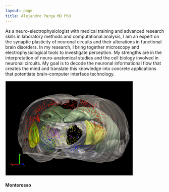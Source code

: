```yaml
---
layout: page
title: Alejandro Parga MD PhD
---
```


As a neuro-electrophysiologist with medical training and advanced research skills in laboratory methods and
computational analysis, I am an expert on the synaptic plasticity of neuronal circuits and their alterations in
functional brain disorders. In my research, I bring together microscopy and electrophysiological tools to
investigate perception. My strengths are in the interpretation of neuro-anatomical studies and the cell biology
involved in neuronal circuits. My goal is to decode the neuronal informational flow that creates the mind and
translate this knowledge into concrete applications that potentiate brain-computer interface technology.


<div class="w3-third">
  <div class="w3-card">
    <a href="/pages/project1.html">
      <img src="/content/images/p1.png" class="img-responsive w3-hover-opacity" style="max-width:100%;height:auto;">
    </a>
    <div class="w3-container">
      <h4>Monterosso</h4>
    </div>
  </div>
</div>

<!--
<div class="row"> 
  <div class="column">
    <a href="/pages/project1.html">
      <img src="/content/images/p1.png" class="img-responsive w3-hover-opacity" style="max-width:100%;height:auto;">
    </a>
    </div>
  <div class="column">
    <a href="/pages/project2.html">
      <img src="/content/images/p2.png" class="img-responsive w3-hover-opacity" style="max-width:100%;height:auto;">
    </a>
    </div> 
  <div class="column">
    <a href="/pages/project3.html">
      <img src="/content/images/p3.png" class="img-responsive w3-hover-opacity" style="max-width:100%;height:auto;">
    </a>
    </div>
</div>

-->
